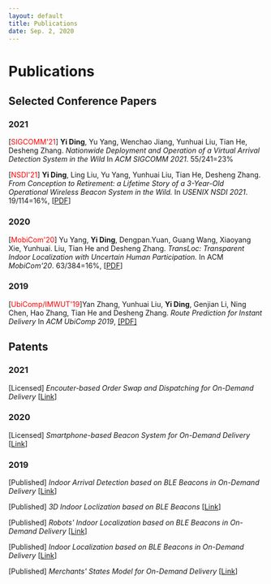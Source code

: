 ```yaml
---
layout: default
title: Publications
date: Sep. 2, 2020
---
```


# Publications

## Selected Conference Papers

### 2021

[<span style="color:red">SIGCOMM'21</span>] **Yi Ding**, Yu Yang, Wenchao Jiang, Yunhuai Liu, Tian He, Desheng Zhang.
*Nationwide Deployment and Operation of a Virtual Arrival Detection System in the Wild*
In *ACM SIGCOMM 2021*. 55/241=23%

[<span style="color:red">NSDI'21</span>] **Yi Ding**, Ling Liu, Yu Yang, Yunhuai Liu, Tian He, Desheng Zhang.
*From Conception to Retirement: a Lifetime Story of a 3-Year-Old Operational Wireless Beacon System in the Wild.*
In *USENIX NSDI 2021*. 19/114=16%, [[PDF](Research/Publications/files/nsdi21-submission133-camera-ready.pdf)]

### 2020

[<span style="color:red">MobiCom'20</span>] Yu Yang,  **Yi Ding**, Dengpan.Yuan, Guang Wang, Xiaoyang Xie, Yunhuai. Liu, Tian He and Desheng Zhang.
*TransLoc: Transparent Indoor Localization with Uncertain Human Participation.*
In ACM *MobiCom'20*. 63/384=16%, [[PDF](Research/Publications/files/transloc.pdf)]

### 2019 

[<span style="color:red">UbiComp/IMWUT'19</span>]Yan Zhang, Yunhuai Liu, **Yi Ding**, Genjian Li, Ning Chen, Hao Zhang, Tian He and Desheng Zhang. 
*Route Prediction for Instant Delivery* 
In *ACM UbiComp 2019*, [[PDF]](https://static.aminer.cn/upload/pdf/804/626/236/5d77773b47c8f76646d17f1f_0.pdf)



## Patents

### 2021

[Licensed] *Encouter-based Order Swap and Dispatching for On-Demand Delivery* [[Link](http://www.soopat.com/Patent/202011600516)]

### 2020

[Licensed] *Smartphone-based Beacon System for On-Demand Delivery* [[Link](http://www.soopat.com/Patent/201910642269)]

### 2019

[Published] *Indoor Arrival Detection based on BLE Beacons in On-Demand Delivery* [[Link](http://www.soopat.com/Patent/201811468343)]

[Published] *3D Indoor Loclization based on BLE Beacons* [[Link](http://www.soopat.com/Patent/201811474624)]

[Published] *Robots' Indoor Localization based on BLE Beacons in On-Demand Delivery* [[Link](http://www.soopat.com/Patent/201811498024)]

[Published] *Indoor Localization based on BLE Beacons in On-Demand Delivery* [[Link](http://www.soopat.com/Patent/201811513249)]

[Published] *Merchants' States Model for On-Demand Delivery* [[Link](http://www.soopat.com/Patent/201811475912)]
